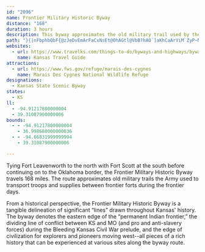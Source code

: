 ```yaml
---
id: "2096"
name: Frontier Military Historic Byway
distance: "168"
duration: 3 hours
description: This byway approximates the old military trail used by the Army to transport troops and supplies between the frontier forts.
path: "}{|nFbphbQbF{@zJeDvEmArFaCxNsEt@OhAGtl@VbB?hAO`]aKhCaArViM`ZyP~N}HlCWdRBIcRFi[Dw@t@cCrA_B~Aq@~@KrPAxQP~CeCjE}BhCoBjAq@Ze@Js@DuMPyEf@{CxAaGb@q@hBoBh@_@tA]jLD`FQvL?XGh@_@|AaDjByBxOiNjFaEtAc@pFAnAKpKuIzK{JZQ`E_@pJEh@Mb@m@xCgORg@n@kAbCqCnBaBl@s@xBgE|GmB~BeA`EaCjKeI~@W^?pz@j@jm@D@oy@R__@?s@gAmFQ{ADyIO{BAsBN}Aj@_BfHuJbA_AnBiAx@w@|B_@hB_AlDuFbDwDlCoBlGkIvE}IzO{NpHoFfF}Fh@mAH_AC}UTuBx@kEb@{DTaQr@{CrByDrCkEdAgC`FuHb~@upAr@dAbAhCrAjGdOIbDc@pFkB`CqBpCaDh@YxAQr@\\rFzAdBjAbBdB|EfIvXfg@tDlFnChCfA~@pCbBlDzAnA^fDp@nPdBlCl@rCxArC~BrBnClGnLxBfDfCdCbD~BzBx@bBd@rDd@zA@blAaD~Ec@`BAv{@aJnQyFzHuC`QaH\\?d@QvDaBtOwF|DiA~Ey@tJw@RF|\\aAvjAyD`K{ApGmBlGeClFyClCmBlCwBrDqDbGqGHUnDqE`EaEbHmFdFwCnCoA|EeBlD_A^Ald@eM~gAsY`PyDpWmEjPaBdYeBzm@_DhSYtO_AlCA`I]`Ik@vKmAt_@gGrIaBrOqBpGa@dLe@dOQNG|EArXe@|BD`KK~Ls@pL}BhAa@dO_DtL_C~KgC`EqApBaAhAy@jPiPhDeCtCyAxCgAhCm@hBS|EQjrBl@dLP|JEvCKrWsC`XaCnt@uH|Dq@bCy@tBkAfBsAbCgCbCyD~@gBh@qAjAcE\\yAbAqHNoDNsND_YNsSTmE^aCx@{CvIoTtZat@`BmF`AgFf@mFLmCF{Ey@akAGyeAL_AVoWb@{Cv@gCn@qAhBeCx@s@bAk@x@_@lCg@|]GrMW~Hk@hIsAhDs@lDgAtKgE`KwFlJkHjI_I|FaH`IiLvEwIbEwIxCsHpDuKlFwRbByEzAeDvB_EdCoDlC_D|CuCfDeCbDmBtDcBjDiAnEy@tGo@vdAYd~@AnKZrs@vEhFPp\\o@v~AoEbGEnCFrq@rEvFPbGK`F[xUyCtK}@xGS~^YfWuAtM_@jIk@xEKbIJ|Rz@pEb@tL`@lf@zBxmAhGpGL~cAk@lVDzTW`}@_@xs@mEhFIfwDHlaAMdPJ|EXlC^bFrAvErBf^bSfHlDzJrCjHdAz^fE`\\fEpHj@|HDhzAyCdHF`CVdHjAjIzC|h@jVf`@`RxG~BbGzArEx@vEd@pd@fBnPbAj]`@bMMnAF~Oy@`Wm@~a@yAtOKly@LbTGhEF`GVbLz@tr@vG`WxBlEFjLs@xDk@n~@qU`PsD|TyGrDuAdJ}D~OqI~E}BpD{AfGeBpIsAz\\_BlQ_@vHBpMZdN|@~XrArPLnNMvUf@rMdAnI`B|VdEdQtBvDP`KJhNSnH]bPeAxNiAvKe@xP_@na@LnUSvT}ArXgApH?fWdAtKR~ZPvQM`PYfSo@|DAp_AtBdNh@rf@n@~`@dAnXd@h`@^`_@E|b@l@|yAmAjMDtLMveADd[LpgASfMYbEWrC_@hEmAzE_B~OiG`[_LlHuCrDiBdb@cPxBu@jHeBlG}@vCU|KM|yBNbe@m@xUXvXAvJi@bG{@nJwCdtAai@vFiB|FsAbFo@dI[fGFlIv@rHzAtH~BjGxCdRtKpG~CdSzLvEtDnArAfCpClE|FrW~b@xEpFfDlCvElCvFxBrWtF|UdErR~DzKnC~CjAvFrClDrBdKbHfH|D|y@r^z]vQbEhB|F~AbCb@zH~@xFV~`AD|M]tF[xCc@`GmArE_B~NaGpZoMbCy@|]{NtIgD|IsBnIy@|EMpp@EdTRdFv@bEz@xCpA`HtDjGlFbG~FbVnT|CvBvIxIrUbT`GxEvDdCjDlBnDtAvIlC|LbBtH^jIElbB?xoCQhs@K`I[nNs@~ZqDjn@aGrb@oCtp@eFrv@sFhOg@vp@_@`EIlE[bFy@|FgBtWeKdCu@hDy@fEk@dAEreALhOVh_AtDfWj@bP_@hOKh_BaCxNEfFf@~Bd@~Bv@jH`DlUtLvDrArDbAbDf@bD^vFRpzC{HpEe@xPuEnVaG|Do@pGUv[IpKOdPo@zz@cEbFEbDP`bA|KjJd@`H?bU_BjIYrZ@pm@XhKAtLs@|y@uLpISte@CdOSba@DnVJpCLrCfApMlHvCj@jBLvAEhCm@xVuMnA[jEIrAVbBr@~@f@dGfF`Aj@lBl@hAPnCDzW?t@RlEzDN?r@b@\\Fv`@Yf\\Kt_@m@pDXrm@a@vUq@zb@YxMXhfAxFhBDbHOf@UbUsDrC]hBGfm@Xr@GnORb\\Pdp@FlTKtq@_A|hBuA`PLbQp@bTLjLClJ[~S_C~DSjQMdS@h`@XlLUdHc@`M_@nIMfJDtb@x@zdCs@t^?lx@hAzOHbZ`@xKDnQXng@vArwB~ApnArApJRbIDlOo@zFi@pFw@pGg@lHY`FIzm@Np_@IhBH`El@fFlBbD~BxT|QrBxA`EvApBRxB?lfAFfHV|VfC`EXzMR`\\?xBKxCm@hDsAfAq@rRwP`EmC~DaBrBo@tOoBl@FnCSjQEthDDvUJzt@MpUFfv@QpBEb@SdBAf}AIhApAClFX`B^~@h@r@b@d@n@b@nDnA`@DdElBtmA~m@jPtIrh@jWhBj@dFdAdBLbCf@bCv@nKxFhB`@|DXbBEjEaAjhAge@vIkDxCaBlE_DzDyDf_@af@lCyCzB_BtEgBpDk@dBMpAEtIl@dcArKpaBTxNMhEk@fCg@~Bm@l\\yNfEmAvEe@TJvT?rCSTMlD?z}FZnbFaAdT@h`@SfnFm@dsEmAlq@SldCKfvDDpm@Xjl@OtdANj\\_@|DNtBVfEfAnEjBvEdD|ChDnaAxnA~gAvhApGvFnChBnHpDrDtAbEfAbJdBtGh@~EPdmAgC|CKjKqAxESlHVdM?xsAnE~Pb@bX@nCVvBj@hEnClBjBlExGrDpDjBbAzBx@lD^dNIpNH"
websites:
  - url: https://www.travelks.com/things-to-do/byways-and-highways/byways/frontier-military/
    name: Kansas Travel Guide
attractions:
  - url: https://www.fws.gov/refuge/marais-des-cygnes
    name: Marais Des Cygnes National Wildlife Refuge
designations:
  - Kansas State Scenic Byway
states:
  - KS
ll:
  - -94.91217800000004
  - 39.31087900000006
bounds:
  - - -94.91217800000004
    - 36.998680000000036
  - - -94.66831999999994
    - 39.31087900000006

---
```


Tying Fort Leavenworth to the north with Fort Scott at the south before continuing on to the Oklahoma border, the Frontier Military Historic Byway travels 168 miles. The route approximates old military trails the Army used to transport troops and supplies between frontier forts during the frontier days.

From a historical perspective, the Frontier Military Historic Byway is a tangible delineation of significant “lines” drawn throughout Kansas' history. The byway denotes the eastern edge of the “permanent Indian frontier,” the dividing line of conflict between KS and MO (and pro and anti-slavery forces) during the Bleeding Kansas Civil War prelude, and the edge of civilization for explorers and pioneers moving west--all pieces of a rich history that can be experienced at various sites along the byway route.
